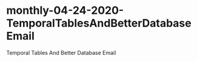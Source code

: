 # monthly-04-24-2020-TemporalTablesAndBetterDatabaseEmail
Temporal Tables And Better Database Email
